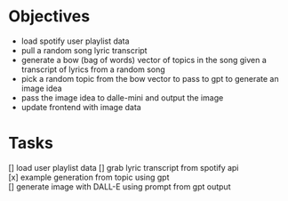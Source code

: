 # Objectives
- load spotify user playlist data
- pull a random song lyric transcript
- generate a bow (bag of words) vector of topics in the song given a transcript of lyrics from a random song
- pick a random topic from the bow vector to pass to gpt to generate an image idea
- pass the image idea to dalle-mini and output the image
- update frontend with image data

# Tasks
[] load user playlist data
[] grab lyric transcript from spotify api \
[x] example generation from topic using gpt \
[] generate image with DALL-E using prompt from gpt output

